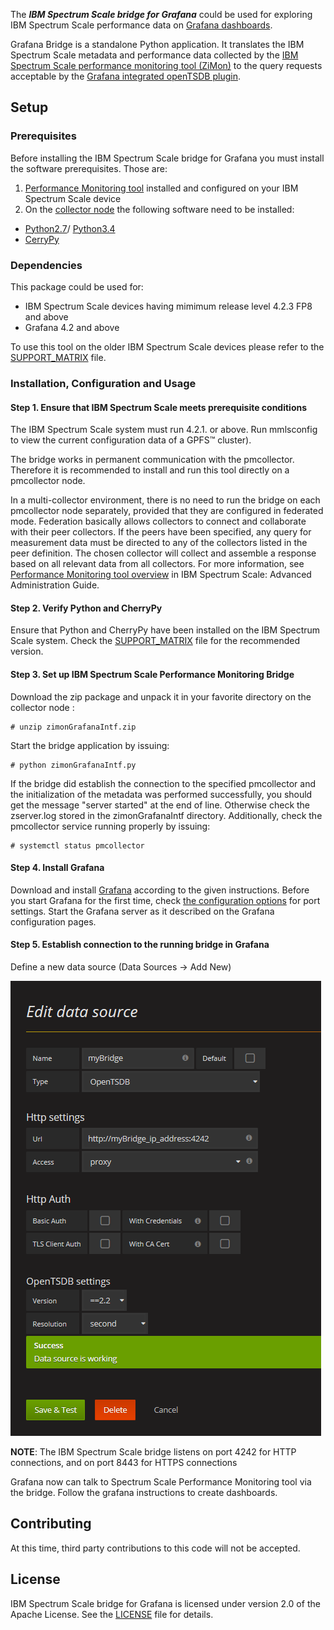 The ***IBM Spectrum Scale bridge for Grafana*** could be used for exploring IBM Spectrum Scale performance data on [Grafana dashboards](https://grafana.com/grafana/).

Grafana Bridge is a standalone Python application. It translates the IBM Spectrum Scale metadata and performance data collected by the [IBM Spectrum Scale performance monitoring tool (ZiMon)](https://www.ibm.com/support/knowledgecenter/en/STXKQY_4.2.3/com.ibm.spectrum.scale.v4r23.doc/bl1adv_PMToverview.htm) to the query requests acceptable by the [Grafana integrated openTSDB plugin](https://grafana.com/docs/features/datasources/opentsdb/).



## Setup

### Prerequisites

Before installing the IBM Spectrum Scale bridge for Grafana you must install the software prerequisites. Those are:
1. [Performance Monitoring tool](https://www.ibm.com/support/knowledgecenter/en/STXKQY_4.2.3/com.ibm.spectrum.scale.v4r23.doc/bl1adv_PMToverview.htm) installed and configured on your IBM Spectrum Scale device
2. On the [collector node](https://www.ibm.com/support/knowledgecenter/en/STXKQY_4.2.3/com.ibm.spectrum.scale.v4r23.doc/bl1adv_configurecollector.htm) the following software need to be installed:
- [Python2.7](https://www.python.org/downloads/release/python-2717/)/ [Python3.4](https://www.python.org/downloads/release/python-340/)
- [CerryPy](https://cherrypy.org/)


### Dependencies
This package could be used for: 
- IBM Spectrum Scale devices having mimimum release level 4.2.3 FP8 and above
- Grafana 4.2 and above

To use this tool on the older IBM Spectrum Scale devices please refer to the [SUPPORT_MATRIX](SUPPORT_MATRIX.md) file.



### Installation, Configuration and Usage

#### Step 1. Ensure that IBM Spectrum Scale meets prerequisite conditions

The IBM Spectrum Scale system must run 4.2.1. or above. Run mmlsconfig to view the current configuration data of a GPFS™ cluster).

The bridge works in permanent communication with the pmcollector. Therefore it is recommended to install and run this tool directly on a pmcollector node.

In a multi-collector environment, there is no need to run the bridge on each pmcollector node separately, provided that they are configured in federated mode. Federation basically allows collectors to connect and collaborate with their peer collectors. If the peers have been specified, any query for measurement data must be directed to any of the collectors listed in the peer definition. The chosen collector will collect and assemble a response based on all relevant data from all collectors. For more information, see [Performance Monitoring tool overview](https://www.ibm.com/support/knowledgecenter/en/STXKQY_4.2.3/com.ibm.spectrum.scale.v4r23.doc/bl1adv_PMToverview.htm) in IBM Spectrum Scale: Advanced Administration Guide.



#### Step 2. Verify Python and CherryPy

Ensure that Python and CherryPy have been installed on the IBM Spectrum Scale system. 
Check the [SUPPORT_MATRIX](SUPPORT_MATRIX.md) file for the recommended version.



#### Step 3. Set up IBM Spectrum Scale Performance Monitoring Bridge

Download the zip package and unpack it in your favorite directory on the collector node :

```shell
# unzip zimonGrafanaIntf.zip
```

Start the bridge application by issuing:

```shell
# python zimonGrafanaIntf.py 
```

If the bridge did establish the connection to the specified pmcollector and the initialization of the metadata was performed successfully, you should get the message "server started" at the end of line. Otherwise check the zserver.log stored in the zimonGrafanaIntf  directory.  Additionally, check the pmcollector service running properly by issuing:

```shell
# systemctl status pmcollector
```



#### Step 4. Install Grafana

Download and install [Grafana](https://grafana.com/get) according to the given instructions. Before you start Grafana for the first time, check [the configuration options](http://docs.grafana.org/installation/configuration/) for port settings. Start the Grafana server as it described on the Grafana configuration pages.



#### Step 5. Establish connection to the running bridge in Grafana

Define a new data source (Data Sources -> Add New)

![](Add_DataSource.png)

**NOTE**: The IBM Spectrum Scale bridge listens on port 4242 for HTTP connections, and on port 8443 for HTTPS connections

Grafana now can talk to Spectrum Scale Performance Monitoring tool via the bridge. Follow the grafana instructions to create dashboards.



## Contributing

At this time, third party contributions to this code will not be accepted.



## License

IBM Spectrum Scale bridge for Grafana is licensed under version 2.0 of the Apache License. See the [LICENSE](LICENSE.txt) file for details.



